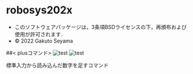# robosys202x
 * このソフトウェアパッケージは，3条項BSDライセンスの下，再頒布および使用が許可されます．
 * © 2022 Gakuto Seyama

##< plusコマンド>
![test](https://github.com/gaku-3319/robosys202x/actions/runs/3581559302/jobs/6024758363)
![test](https://github.com/gaku-3319/robosys202x/actions/runs/3581758056)

標準入力から読み込んだ数字を足すコマンド
 
